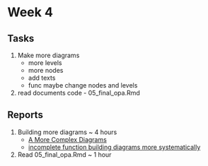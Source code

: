 # Week 4

## Tasks 
1. Make more diagrams
   - more levels
   - more nodes
   - add texts
   - func maybe change nodes and levels
2. read documents code - 05_final_opa.Rmd


## Reports
1. Building more diagrams ~ 4 hours
   - [A More Complex Diagrams](https://github.com/sophiabai2022/URAP-week-progress/blob/master/04-sophia/Week%204/More_diagrams.Rmd)
   - [incomplete function building diagrams more systematically]()
2. Read 05_final_opa.Rmd ~ 1 hour
